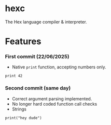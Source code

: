 # hexc
The Hex language compiler & interpreter.

# Features
### First commit (22/06/2025)
* Native `print` function, accepting numbers only.
```
print 42
```

### Second commit (same day)
* Correct argument parsing implemented.
* No longer hard coded function call checks
* Strings
```
print("hey dude")
```